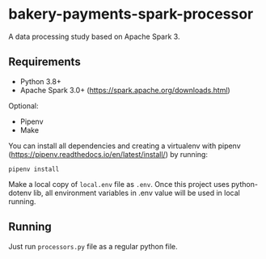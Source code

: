 # bakery-payments-spark-processor
A data processing study based on Apache Spark 3.

## Requirements

- Python 3.8+
- Apache Spark 3.0+ (https://spark.apache.org/downloads.html)

Optional:

- Pipenv
- Make

You can install all dependencies and creating a virtualenv with pipenv (https://pipenv.readthedocs.io/en/latest/install/)
by running:

`pipenv install`

Make a local copy of `local.env` file as `.env`. Once this project uses python-dotenv lib, all environment variables in .env value will be used in local running.

## Running 

Just run `processors.py` file as a regular python file.